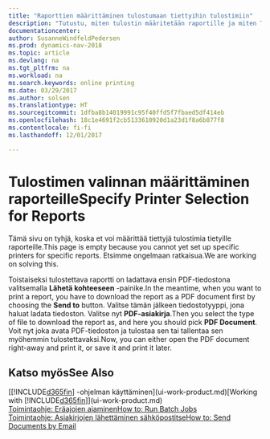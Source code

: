 ```yaml
---
title: "Raporttien määrittäminen tulostumaan tiettyihin tulostimiin"
description: "Tutustu, miten tulostin määritetään raportille ja miten Tulostimen valinnat -ikkunaa käytetään."
documentationcenter: 
author: SusanneWindfeldPedersen
ms.prod: dynamics-nav-2018
ms.topic: article
ms.devlang: na
ms.tgt_pltfrm: na
ms.workload: na
ms.search.keywords: online printing
ms.date: 03/29/2017
ms.author: solsen
ms.translationtype: HT
ms.sourcegitcommit: 1dfba8b14019991c95f40ffd5f7fbaed5df414eb
ms.openlocfilehash: 18c1e4691f2cb5133610920d1a23d1f8a6b877f8
ms.contentlocale: fi-fi
ms.lasthandoff: 12/01/2017

---
```

# <a name="specify-printer-selection-for-reports"></a><span data-ttu-id="2bbf4-103">Tulostimen valinnan määrittäminen raporteille</span><span class="sxs-lookup"><span data-stu-id="2bbf4-103">Specify Printer Selection for Reports</span></span>
<span data-ttu-id="2bbf4-104">Tämä sivu on tyhjä, koska et voi määrittää tiettyjä tulostimia tietyille raporteille.</span><span class="sxs-lookup"><span data-stu-id="2bbf4-104">This page is empty because you cannot yet set up specific printers for specific reports.</span></span> <span data-ttu-id="2bbf4-105">Etsimme ongelmaan ratkaisua.</span><span class="sxs-lookup"><span data-stu-id="2bbf4-105">We are working on solving this.</span></span>

<span data-ttu-id="2bbf4-106">Toistaiseksi tulostettava raportti on ladattava ensin PDF-tiedostona valitsemalla **Lähetä kohteeseen** -painike.</span><span class="sxs-lookup"><span data-stu-id="2bbf4-106">In the meantime, when you want to print a report, you have to download the report as a PDF document first by choosing the **Send to** button.</span></span> <span data-ttu-id="2bbf4-107">Valitse tämän jälkeen tiedostotyyppi, jona haluat ladata tiedoston. Valitse nyt **PDF-asiakirja**.</span><span class="sxs-lookup"><span data-stu-id="2bbf4-107">Then you select the type of file to download the report as, and here you should pick **PDF Document**.</span></span> <span data-ttu-id="2bbf4-108">Voit nyt joka avata PDF-tiedoston ja tulostaa sen tai tallentaa sen myöhemmin tulostettavaksi.</span><span class="sxs-lookup"><span data-stu-id="2bbf4-108">Now, you can either open the PDF document right-away and print it, or save it and print it later.</span></span>

<!--

You can set up reports so that they must be printed on a specific printer. The following are some uses of printer selection:

- You can print reports on special company letterhead.
- You can print reports on different paper sizes.
- You can print reports on the default printer of a specified employee.

You use the **Printer Selections** window to set different values to obtain different output. If you set a specific printer selection, then it takes precedence over a more general printer selection. For example, you can set a printer selection that has values in the **User ID**, **Report ID**, and **Printer Name** fields. This printer selection takes precedence over a printer selection that has blank entries in the **User ID** or **Report ID** fields.

The following table describes the combination of values to specify when you set up printer selections for a report.

|To                                                 |Set the following values                                             |
|---------------------------------------------------|---------------------------------------------------------------------|
|Print a report to a specific printer for all users |Specify values in the **Report ID** and **Printer Name** fields and leave the **User ID** field blank.|
|Print all reports to a specific printer for a specific user|Specify values in the **User ID** and **Printer Name** fields and leave the **Report ID** field blank.|
|Set the default printer for all reports|Specify a value in the **Printer Name** field and leave the **User ID** and **Report ID** fields blank.|
|Print a specific report to the user’s default printer|Specify a value in the **Report ID** field and leave the **Printer Name** and **User ID** fields blank.|
|Print a specific report to a specific printer for a specific user|Specify values in all three fields.|
-->

## <a name="see-also"></a><span data-ttu-id="2bbf4-109">Katso myös</span><span class="sxs-lookup"><span data-stu-id="2bbf4-109">See Also</span></span>
<span data-ttu-id="2bbf4-110">[[!INCLUDE[d365fin](includes/d365fin_md.md)] -ohjelman käyttäminen](ui-work-product.md)</span><span class="sxs-lookup"><span data-stu-id="2bbf4-110">[Working with [!INCLUDE[d365fin](includes/d365fin_md.md)]](ui-work-product.md)</span></span>  
[<span data-ttu-id="2bbf4-111">Toimintaohje: Eräajojen ajaminen</span><span class="sxs-lookup"><span data-stu-id="2bbf4-111">How to: Run Batch Jobs</span></span>](ui-how-run-batch-jobs.md)  
[<span data-ttu-id="2bbf4-112">Toimintaohje: Asiakirjojen lähettäminen sähköpostitse</span><span class="sxs-lookup"><span data-stu-id="2bbf4-112">How to: Send Documents by Email</span></span>](ui-how-send-documents-email.md)  

